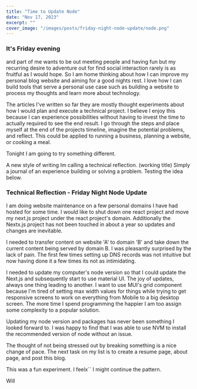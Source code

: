 ```yaml
---
title: "Time to Update Node"
date: "Nov 17, 2023"
excerpt: ""
cover_image: "/images/posts/friday-night-node-update/node.png"
---
```


### It's Friday evening

and part of me wants to be out meeting people and having fun but my recurring desire to adventure out for find social interaction rarely is as fruitful as I would hope. So I am home thinking about how I can improve my personal blog website and aiming for a good nights rest. I love how I can build tools that serve a personal use case such as building a website to process my thoughts and learn more about technology.

The articles I've written so far they are mostly thought experiments about how I would plan and execute a technical project. I believe I enjoy this because I can experience possibilities without having to invest the time to actually required to see the end result. I go through the steps and place myself at the end of the projects timeline, imagine the potential problems, and reflect. This could be applied to running a business, planning a website, or cooking a meal.

Tonight I am going to try something different.

A new style of writing Im calling a technical reflection. (working title) Simply a journal of an experience building or solving a problem. Testing the idea below.

### Technical Reflection - Friday Night Node Update

I am doing website maintenance on a few personal domains I have had hosted for some time. I would like to shut down one react project and move my next.js project under the react project's domain. Additionally the Nextx.js project has not been touched in about a year so updates and changes are inevitable.

I needed to transfer content on website 'A' to domain 'B' and take down the current content being served by domain B. I was pleasantly surprised by the lack of pain. The first few times setting up DNS records was not intuitive but now having done it a few times its not as intimidating.

I needed to update my computer's node version so that I could update the Next.js and subsequently start to use material UI. The joy of updates, always one thing leading to another. I want to use MUI's grid component because I'm tired of setting max width values for things while trying to get responsive screens to work on everything from Mobile to a big desktop screen. The more time I spend programming the happier I am too assign some complexity to a popular solution.

Updating my node version and packages has never been something I looked forward to. I was happy to find that I was able to use NVM to install the recommended version of node without an issue.

The thought of not being stressed out by breaking something is a nice change of pace. The next task on my list is to create a resume page, about page, and post this blog.

This was a fun experiment. I feelx`` I might continue the pattern.

Will
